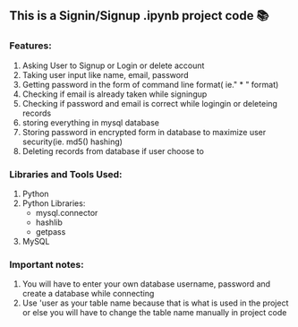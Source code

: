 ## This is a Signin/Signup .ipynb project code :books:

### Features:            
  1. Asking User to Signup or Login or delete account
  2. Taking user input like name, email, password
  3. Getting password in the form of command line format( ie." * " format)
  4. Checking if email is already taken while signingup
  5. Checking if password and email is correct while logingin or deleteing records
  6. storing everything in mysql database
  7. Storing password in encrypted form in database to maximize user security(ie. md5() hashing)
  8. Deleting records from database if user choose to 
  
### Libraries and Tools Used:
  1. Python
  2. Python Libraries:
      * mysql.connector
      * hashlib
      * getpass
  3. MySQL
  
### Important notes:
  1. You will have to enter your own database username, password and create a database while connecting
  2. Use 'user as your table name because that is what is used in the project or else you will have to change the table name manually in project code 
